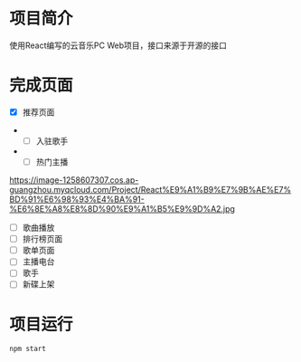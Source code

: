 # 项目简介
使用React编写的云音乐PC Web项目，接口来源于开源的接口

# 完成页面
- [x] 推荐页面
- - [ ] 入驻歌手
- - [ ] 热门主播

https://image-1258607307.cos.ap-guangzhou.myqcloud.com/Project/React%E9%A1%B9%E7%9B%AE%E7%BD%91%E6%98%93%E4%BA%91-%E6%8E%A8%E8%8D%90%E9%A1%B5%E9%9D%A2.jpg

- [ ] 歌曲播放
- [ ] 排行榜页面
- [ ] 歌单页面
- [ ] 主播电台
- [ ] 歌手
- [ ] 新碟上架

# 项目运行
`npm start`
